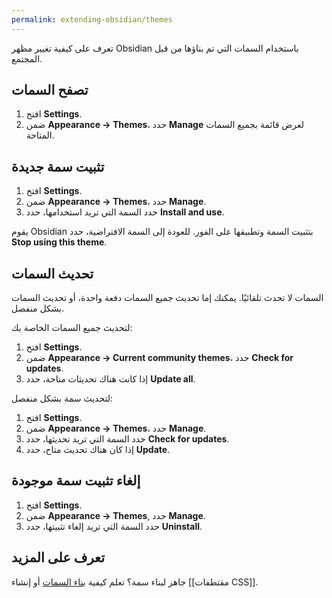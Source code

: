 ```yaml
---
permalink: extending-obsidian/themes
---
```


تعرف على كيفية تغيير مظهر Obsidian باستخدام السمات التي تم بناؤها من قبل المجتمع.

## تصفح السمات

1. افتح **Settings**.
2. ضمن **Appearance → Themes**، حدد **Manage** لعرض قائمة بجميع السمات المتاحة.

## تثبيت سمة جديدة

1. افتح **Settings**.
2. ضمن **Appearance → Themes**، حدد **Manage**.
3. حدد السمة التي تريد استخدامها، حدد **Install and use**.

يقوم Obsidian بتثبيت السمة وتطبيقها على الفور. للعودة إلى السمة الافتراضية، حدد **Stop using this theme**.

## تحديث السمات

السمات لا تحدث تلقائيًا. يمكنك إما تحديث جميع السمات دفعة واحدة، أو تحديث السمات بشكل منفصل.

لتحديث جميع السمات الخاصة بك:

1. افتح **Settings**.
2. ضمن **Appearance → Current community themes**، حدد **Check for updates**.
3. إذا كانت هناك تحديثات متاحة، حدد **Update all**.

لتحديث سمة بشكل منفصل:

1. افتح **Settings**.
2. ضمن **Appearance → Themes**، حدد **Manage**.
3. حدد السمة التي تريد تحديثها، حدد **Check for updates**.
4. إذا كان هناك تحديث متاح، حدد **Update**.

## إلغاء تثبيت سمة موجودة

1. افتح **Settings**.
2. ضمن **Appearance → Themes**, حدد **Manage**.
3. حدد السمة التي تريد إلغاء تثبيتها، حدد **Uninstall**.

## تعرف على المزيد

جاهز لبناء سمة؟ تعلم كيفية [بناء السمات](https://docs.obsidian.md/Themes/App+themes/Build+a+theme) أو إنشاء [[مقتطفات CSS]].
